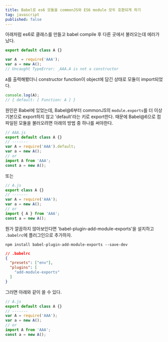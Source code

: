 ```yaml
---
title: Babel로 es6 모듈을 commonJS와 ES6 module 모두 호환되게 하기
tag: javascript
published: false
---
```


아래처럼 es6로 클래스를 만들고 babel compile 후 다른 곳에서 불러오는데 에러가 났다.

```javascript
export default class A {}

var A  = require('AAA');
var a = new A();
// Uncaught TypeError: _AAA.A is not a constructor
```

`A`를 출력해봤더니 constructor function이 object에 담긴 상태로 모듈이 import되었다.

```javascript
console.log(A);
// { default: [ Function: A ] }
```

원인은 Babel에 있었는데, Babel@6부터 commonJS의 `module.exports`를 더 이상 기본으로 export하지 않고 'default'라는 키로 export한다.
때문에 Babel@6으로 컴파일된 모듈을 불러오려면 아래의 방법 중 하나를 써야한다.

```javascript
// AAA.js
export default class A {}
// -------
var A = require('AAA').default;
var a = new A();
// or
import A from 'AAA';
const a = new A();
```

또는

```javascript
// A.js
export class A {}
// -------
var A = require('AAA');
var a = new A();
// or
import { A } from 'AAA';
const a = new A();
```

뭔가 깔끔하지 않아보인다면 'babel-plugin-add-module-exports'을 설치하고 `.babelrc`에 플러그인으로 추가하자.

```
npm install babel-plugin-add-module-exports --save-dev
```

```json
// .babelrc
{
  "presets": ["env"],
  "plugins": [
    "add-module-exports"
  ]
}
```

그러면 아래와 같이 쓸 수 있다.

```javascript
// A.js
export default class A {}
// -------
var A = require('AAA');
var a = new A();
// or
import A from 'AAA';
const a = new A();
```
